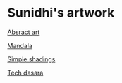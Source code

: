 # Sunidhi's artwork

[Absract art](abstract.md)

[Mandala](mandala.md)

[Simple shadings](shading.md)

[Tech dasara](dasara.md)